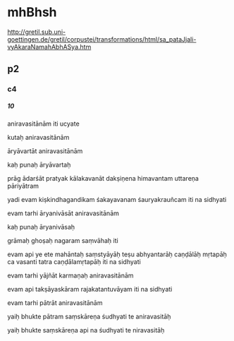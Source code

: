 
# mhBhsh

http://gretil.sub.uni-goettingen.de/gretil/corpustei/transformations/html/sa_pataJjali-vyAkaraNamahAbhASya.htm


## p2
### c4
##### 10

aniravasitānām iti ucyate 

kutaḥ aniravasitānām 

āryāvartāt aniravasitānām 

kaḥ punaḥ āryāvartaḥ 

prāg ādarśāt pratyak kālakavanāt dakṣiṇena himavantam uttareṇa pāriyātram 

yadi evam kiṣkindhagandikam śakayavanam śauryakrauñcam iti na sidhyati  

evam tarhi āryanivāsāt aniravasitānām 

kaḥ punaḥ āryanivāsaḥ 

grāmaḥ ghoṣaḥ nagaram saṃvāhaḥ iti 

evam api ye ete mahāntaḥ saṃstyāyāḥ teṣu abhyantarāḥ caṇḍālāḥ mṛtapāḥ ca vasanti tatra caṇḍālamṛtapāḥ iti na sidhyati 

evam tarhi yājñāt karmaṇaḥ aniravasitānām 

evam api takṣāyaskāram rajakatantuvāyam iti na sidhyati 

evam tarhi pātrāt aniravasitānām 

yaiḥ bhukte pātram saṃskāreṇa śudhyati te aniravasitāḥ 

yaiḥ bhukte saṃskāreṇa api na śudhyati te niravasitāḥ 
